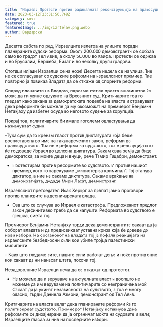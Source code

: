 ```yaml
---
title: "Израел: Протести против радикалната реконструкција на правосудниот систем"
date: 2023-03-12T23:01:56.768Z
category: свет
featured: true
featuredImage: ../img/izrtelav.png.webp
author: Вардарски
---
```


Десетта сабота по ред, Израелците излегоа на улиците поради планираните судски реформи. Околу 200.000 демонстранти се собраа само во градот Тел Авив, а околу 50.000 во Хаифа. Протести се одржаа и во Ерусалим, Бершеба, Еилат и во неколку други градови.

Стотици илјади Израелци се на нозе! Десетта недела се на улица. Тие не се согласуваат со судските реформи на израелскиот премиер. Тие повторно ја повикаа Владата да се откаже од спорните реформи.

Според плановите на Владата, парламентот со просто мнозинство ќе може да ги укине одлуките на Врховниот суд. Критичарите тоа го гледаат како закана за демократската поделба на власта и стравуваат дека реформите би можеле да му овозможат на премиерот Бенјамин Нетанјаху да избегне осуда во неговото судење за корупција.

Покрај тоа, политичарите би имале поголеми овластувања да назначуваат судии.

\-Тука сум да го кренам гласот против диктатурата која беше воспоставена во име на таканаречениот закон, реформи во правосудството. Тоа не е реформа на судството, тоа е револуција што ќе го доведе Израел во целосна диктатура. Сакам оваа земја да биде демократска, за моите деца и внуци, рече Тамир Гицабри, демонстрант.

- Протестирам против реформите во судството. И против нашиот премиер, кого го нарекуваме „министер за криминал“. Тој станува диктатор, а ние не сакаме диктатура. Сакаме враќање на демократијата, додаде Мири Лахат, демонстрант.

Израелскиот претседател Исак Херцог за првпат јавно проговори против плановите на десничарската влада.

- Ова што се случува во Израел е катастрофа. Предложениот предлог закон дефинитивно треба да се напушти. Реформата во судството е грешка, смета тој.

Премиерот Бенјамин Нетанјаху тврди дека демонстрантите сакаат да ја соборат владата и да предизвикаат уставна криза која ќе доведе до нови избори. На состанокот на владата тој ја пофали реакцијата на израелските безбедносни сили кои убиле тројца палестински милитанти.

– Како што гледаме сите, нашите сили работат дење и ноќе против оние кои сакаат да ни нанесат штета, посочи тој.

Незадоволните Израелци нема да се откажат од протестот.

- Не можеме да и веруваме на актуелната власт и воопшто не можеме да им веруваме на политичарите со неограничена моќ. Сакаат да ја укинат независноста на судството, а тоа е многу опасно, тврди Даниела Азмони, демонстрант од Тел Авив.

Критичарите на власта велат дека планираните реформи ќе го политизираат судството. Премиерот Нетанјаху истакнува дека реформите се дизајнирани да ја ограничат моќта на судовите и вели; Израелците гласаа за нив на последните избори.
